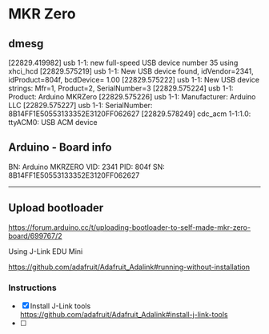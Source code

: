 # MKR Zero

## dmesg

[22829.419982] usb 1-1: new full-speed USB device number 35 using xhci_hcd
[22829.575219] usb 1-1: New USB device found, idVendor=2341, idProduct=804f, bcdDevice= 1.00
[22829.575222] usb 1-1: New USB device strings: Mfr=1, Product=2, SerialNumber=3
[22829.575224] usb 1-1: Product: Arduino MKRZero
[22829.575226] usb 1-1: Manufacturer: Arduino LLC
[22829.575227] usb 1-1: SerialNumber: 8B14FF1E50553133352E3120FF062627
[22829.578249] cdc_acm 1-1:1.0: ttyACM0: USB ACM device

## Arduino - Board info

BN: Arduino MKRZERO
VID: 2341
PID: 804f
SN: 8B14FF1E50553133352E3120FF062627

---

## Upload bootloader

https://forum.arduino.cc/t/uploading-bootloader-to-self-made-mkr-zero-board/699767/2

Using J-Link EDU Mini

https://github.com/adafruit/Adafruit_Adalink#running-without-installation

### Instructions

* [x] Install J-Link tools https://github.com/adafruit/Adafruit_Adalink#install-j-link-tools
* [ ] 
